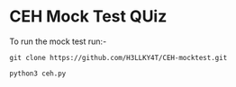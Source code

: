 # CEH Mock Test QUiz
To run the mock test run:- 
```
git clone https://github.com/H3LLKY4T/CEH-mocktest.git
```
```
python3 ceh.py
```
